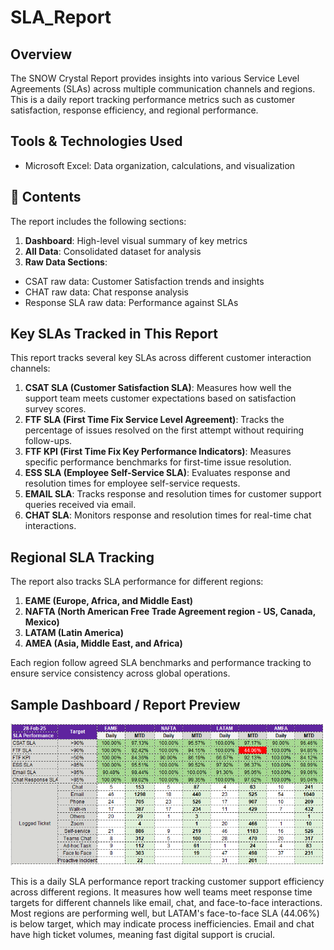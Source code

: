 # SLA_Report

## Overview

The SNOW Crystal Report provides insights into various Service Level Agreements (SLAs) across multiple communication channels and regions. This is a daily report tracking performance metrics such as customer satisfaction, response efficiency, and regional performance.

## Tools & Technologies Used

- Microsoft Excel: Data organization, calculations, and visualization

## 📂 Contents

The report includes the following sections:

1. **Dashboard**: High-level visual summary of key metrics
2. **All Data**: Consolidated dataset for analysis
3. **Raw Data Sections**:
- CSAT raw data: Customer Satisfaction trends and insights
- CHAT raw data: Chat response analysis
- Response SLA raw data: Performance against SLAs

## Key SLAs Tracked in This Report

This report tracks several key SLAs across different customer interaction channels:

1. **CSAT SLA (Customer Satisfaction SLA)**: Measures how well the support team meets customer expectations based on satisfaction survey scores.
2. **FTF SLA (First Time Fix Service Level Agreement)**: Tracks the percentage of issues resolved on the first attempt without requiring follow-ups.
3. **FTF KPI (First Time Fix Key Performance Indicators)**: Measures specific performance benchmarks for first-time issue resolution.
4. **ESS SLA (Employee Self-Service SLA)**: Evaluates response and resolution times for employee self-service requests.
5. **EMAIL SLA**: Tracks response and resolution times for customer support queries received via email.
6. **CHAT SLA**: Monitors response and resolution times for real-time chat interactions.


## Regional SLA Tracking

The report also tracks SLA performance for different regions:
1. **EAME (Europe, Africa, and Middle East)**
2. **NAFTA (North American Free Trade Agreement region - US, Canada, Mexico)**
3. **LATAM (Latin America)**
4. **AMEA (Asia, Middle East, and Africa)**

Each region follow agreed SLA benchmarks and performance tracking to ensure service consistency across global operations.

## Sample Dashboard / Report Preview
![1](images/sla.png)

This is a daily SLA performance report tracking customer support efficiency across different regions. It measures how well teams meet response time targets for different channels like email, chat, and face-to-face interactions. Most regions are performing well, but LATAM's face-to-face SLA (44.06%) is below target, which may indicate process inefficiencies. Email and chat have high ticket volumes, meaning fast digital support is crucial.

